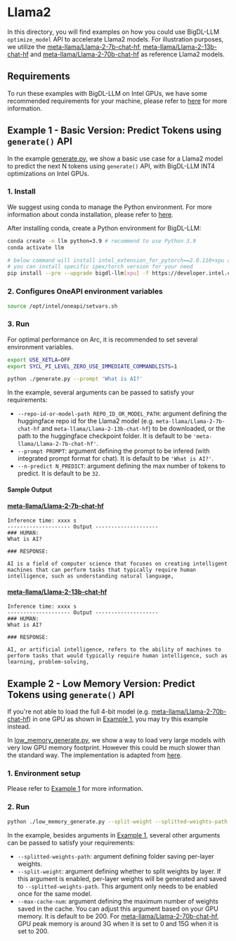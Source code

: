 # Llama2
In this directory, you will find examples on how you could use BigDL-LLM `optimize_model` API to accelerate Llama2 models. For illustration purposes, we utilize the [meta-llama/Llama-2-7b-chat-hf](https://huggingface.co/meta-llama/Llama-2-7b-chat-hf), [meta-llama/Llama-2-13b-chat-hf](https://huggingface.co/meta-llama/Llama-2-13b-chat-hf) and [meta-llama/Llama-2-70b-chat-hf](https://huggingface.co/meta-llama/Llama-2-70b-chat-hf) as reference Llama2 models.

## Requirements
To run these examples with BigDL-LLM on Intel GPUs, we have some recommended requirements for your machine, please refer to [here](../README.md#recommended-requirements) for more information.

## Example 1 - Basic Version: Predict Tokens using `generate()` API
In the example [generate.py](./generate.py), we show a basic use case for a Llama2 model to predict the next N tokens using `generate()` API, with BigDL-LLM INT4 optimizations on Intel GPUs.
### 1. Install
We suggest using conda to manage the Python environment. For more information about conda installation, please refer to [here](https://docs.conda.io/en/latest/miniconda.html#).

After installing conda, create a Python environment for BigDL-LLM:
```bash
conda create -n llm python=3.9 # recommend to use Python 3.9
conda activate llm

# below command will install intel_extension_for_pytorch==2.0.110+xpu as default
# you can install specific ipex/torch version for your need
pip install --pre --upgrade bigdl-llm[xpu] -f https://developer.intel.com/ipex-whl-stable-xpu
```

### 2. Configures OneAPI environment variables
```bash
source /opt/intel/oneapi/setvars.sh
```

### 3. Run

For optimal performance on Arc, it is recommended to set several environment variables.

```bash
export USE_XETLA=OFF
export SYCL_PI_LEVEL_ZERO_USE_IMMEDIATE_COMMANDLISTS=1
```

```bash
python ./generate.py --prompt 'What is AI?'
```

In the example, several arguments can be passed to satisfy your requirements:

- `--repo-id-or-model-path REPO_ID_OR_MODEL_PATH`: argument defining the huggingface repo id for the Llama2 model (e.g. `meta-llama/Llama-2-7b-chat-hf` and `meta-llama/Llama-2-13b-chat-hf`) to be downloaded, or the path to the huggingface checkpoint folder. It is default to be `'meta-llama/Llama-2-7b-chat-hf'`.
- `--prompt PROMPT`: argument defining the prompt to be infered (with integrated prompt format for chat). It is default to be `'What is AI?'`.
- `--n-predict N_PREDICT`: argument defining the max number of tokens to predict. It is default to be `32`.

#### Sample Output
#### [meta-llama/Llama-2-7b-chat-hf](https://huggingface.co/meta-llama/Llama-2-7b-chat-hf)
```log
Inference time: xxxx s
-------------------- Output --------------------
### HUMAN:
What is AI?

### RESPONSE:

AI is a field of computer science that focuses on creating intelligent machines that can perform tasks that typically require human intelligence, such as understanding natural language,
```

#### [meta-llama/Llama-2-13b-chat-hf](https://huggingface.co/meta-llama/Llama-2-13b-chat-hf)
```log
Inference time: xxxx s
-------------------- Output --------------------
### HUMAN:
What is AI?

### RESPONSE:

AI, or artificial intelligence, refers to the ability of machines to perform tasks that would typically require human intelligence, such as learning, problem-solving,
```

## Example 2 - Low Memory Version: Predict Tokens using `generate()` API

If you're not able to load the full 4-bit model (e.g. [meta-llama/Llama-2-70b-chat-hf](https://huggingface.co/meta-llama/Llama-2-70b-chat-hf)) in one GPU as shown in [Example 1](#example-1---basic-version-predict-tokens-using-generate-api), you may try this example instead.

In [low_memory_generate.py](./low_memory_generate.py), we show a way to load very large models with very low GPU memory footprint. However this could be much slower than the standard way. The implementation is adapted from [here](https://www.kaggle.com/code/simjeg/platypus2-70b-without-wikipedia-rag).

### 1. Environment setup
Please refer to [Example 1](#example-1---basic-version-predict-tokens-using-generate-api) for more information.

### 2. Run

```bash
python ./low_memory_generate.py --split-weight --splitted-weights-path ${SPLITTED_WEIGHTS_PATH}
```

In the example, besides arguments in [Example 1](#3-run), several other arguments can be passed to satisfy your requirements:

- `--splitted-weights-path`: argument defining folder saving per-layer weights.
- `--split-weight`: argument defining whether to split weights by layer. If this argument is enabled, per-layer weights will be generated and saved to `--splitted-weights-path`. This argument only needs to be enabled once for the same model.
- `--max-cache-num`: argument defining the maximum number of weights saved in the cache. You can adjust this argument based on your GPU memory. It is default to be 200. For [meta-llama/Llama-2-70b-chat-hf](https://huggingface.co/meta-llama/Llama-2-70b-chat-hf), GPU peak memory is around 3G when it is set to 0 and 15G when it is set to 200.

